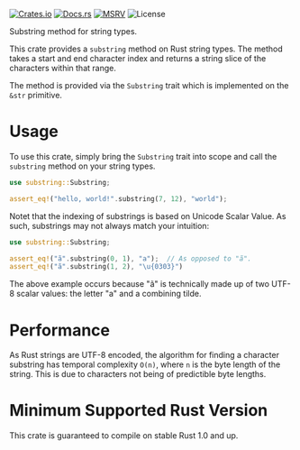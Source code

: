 [![Crates.io](https://img.shields.io/crates/v/substring)](https://crates.io/crates/substring)
[![Docs.rs](https://docs.rs/substring/badge.svg)](https://docs.rs/substring)
[![MSRV](https://img.shields.io/badge/rustc-1.0+-green.svg)](https://github.com/Anders429/substring#minimum-supported-rust-version)
![License](https://img.shields.io/crates/l/substring)

Substring method for string types.

This crate provides a `substring` method on Rust string types. The method takes a start and end
character index and returns a string slice of the characters within that range.

The method is provided via the `Substring` trait which is implemented on the `&str` primitive.

# Usage

To use this crate, simply bring the `Substring` trait into scope and call the `substring` method on
your string types.

```rust
use substring::Substring;

assert_eq!("hello, world!".substring(7, 12), "world");
```

Notet that the indexing of substrings is based on Unicode Scalar Value. As such, substrings may not
always match your intuition:

```rust
use substring::Substring;

assert_eq!("ã".substring(0, 1), "a");  // As opposed to "ã".
assert_eq!("ã".substring(1, 2), "\u{0303}")
```

The above example occurs because "ã" is technically made up of two UTF-8 scalar values: the letter
"a" and a combining tilde.


# Performance

As Rust strings are UTF-8 encoded, the algorithm for finding a character substring has temporal
complexity `O(n)`, where `n` is the byte length of the string. This is due to characters not being
of predictible byte lengths.

# Minimum Supported Rust Version
This crate is guaranteed to compile on stable Rust 1.0 and up.
